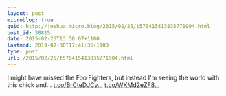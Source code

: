 ```yaml
---
layout: post
microblog: true
guid: http://joshua.micro.blog/2015/02/25/t570415413835771904.html
post_id: 38815
date: 2015-02-25T13:50:07+1100
lastmod: 2019-07-30T17:41:36+1100
type: post
url: /2015/02/25/t570415413835771904.html
---
```

I might have missed the Foo Fighters, but instead I'm seeing the world with this chick and… [t.co/BrCteDJCy...](http://t.co/BrCteDJCyN) [t.co/WKMd2eZF8...](http://t.co/WKMd2eZF82)
